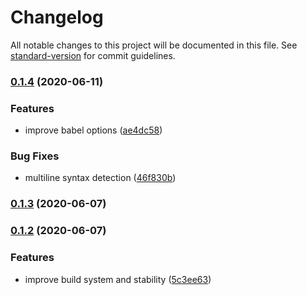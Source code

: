 # Changelog

All notable changes to this project will be documented in this file. See [standard-version](https://github.com/conventional-changelog/standard-version) for commit guidelines.

### [0.1.4](https://github.com/nuxt-contrib/jiti/compare/v0.1.3...v0.1.4) (2020-06-11)


### Features

* improve babel options ([ae4dc58](https://github.com/nuxt-contrib/jiti/commit/ae4dc58ab994419489c4599c04c3444a34ba6215))


### Bug Fixes

* multiline syntax detection ([46f830b](https://github.com/nuxt-contrib/jiti/commit/46f830b7333b4ed9d5377cae9afe967c96dac071))

### [0.1.3](https://github.com/nuxt-contrib/jiti/compare/v0.1.2...v0.1.3) (2020-06-07)

### [0.1.2](https://github.com/nuxt-contrib/jiti/compare/v0.1.1...v0.1.2) (2020-06-07)


### Features

* improve build system and stability ([5c3ee63](https://github.com/nuxt-contrib/jiti/commit/5c3ee63bc32c0609f32605cfb2b472afdff97648))
